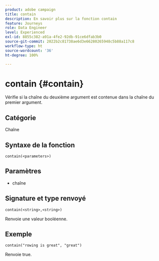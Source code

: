 ```yaml
---
product: adobe campaign
title: contain
description: En savoir plus sur la fonction contain
feature: Journeys
role: Data Engineer
level: Experienced
exl-id: 8855c382-a91a-4fe2-92db-91ce6dfab3b0
source-git-commit: 2022b2c81738ae6d3e66280265948c5b88a117c8
workflow-type: ht
source-wordcount: '36'
ht-degree: 100%

---
```


# contain {#contain}

Vérifie si la chaîne du deuxième argument est contenue dans la chaîne du premier argument.

## Catégorie

Chaîne

## Syntaxe de la fonction

`contain(<parameters>)`

## Paramètres

* chaîne

## Signature et type renvoyé

`contain(<string>,<string>)`

Renvoie une valeur booléenne.

## Exemple

`contain("rowing is great", "great")`

Renvoie true.
